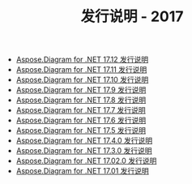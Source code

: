 ﻿---
title: 发行说明 - 2017
type: docs
weight: 40
url: /zh/net/release-notes-2017/
---
- [Aspose.Diagram for .NET 17.12 发行说明](/diagram/zh/net/aspose-diagram-for-net-17-12-release-notes/)
- [Aspose.Diagram for .NET 17.11 发行说明](/diagram/zh/net/aspose-diagram-for-net-17-11-release-notes/)
- [Aspose.Diagram for .NET 17.10 发行说明](/diagram/zh/net/aspose-diagram-for-net-17-10-release-notes/)
- [Aspose.Diagram for .NET 17.9 发行说明](/diagram/zh/net/aspose-diagram-for-net-17-9-release-notes/)
- [Aspose.Diagram for .NET 17.8 发行说明](/diagram/zh/net/aspose-diagram-for-net-17-8-release-notes/)
- [Aspose.Diagram for .NET 17.7 发行说明](/diagram/zh/net/aspose-diagram-for-net-17-7-release-notes/)
- [Aspose.Diagram for .NET 17.6 发行说明](/diagram/zh/net/aspose-diagram-for-net-17-6-release-notes/)
- [Aspose.Diagram for .NET 17.5 发行说明](/diagram/zh/net/aspose-diagram-for-net-17-5-release-notes/)
- [Aspose.Diagram for .NET 17.4.0 发行说明](/diagram/zh/net/aspose-diagram-for-net-17-4-0-release-notes/)
- [Aspose.Diagram for .NET 17.3.0 发行说明](/diagram/zh/net/aspose-diagram-for-net-17-3-0-release-notes/)
- [Aspose.Diagram for .NET 17.02.0 发行说明](/diagram/zh/net/aspose-diagram-for-net-17-02-0-release-notes/)
- [Aspose.Diagram for .NET 17.01 发行说明](/diagram/zh/net/aspose-diagram-for-net-17-01-release-notes/)
